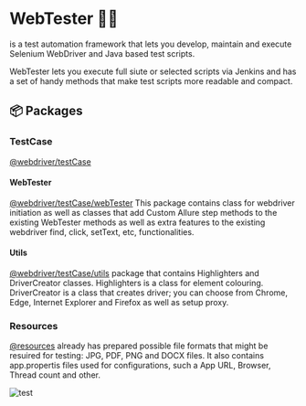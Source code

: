 # WebTester  :man_technologist:
is a test automation framework that lets you develop, maintain and execute Selenium WebDriver and Java based test scripts. 

WebTester lets you execute full siute or selected scripts via Jenkins and has a set of handy methods that make test scripts more readable and compact. 

## :package: Packages


### TestCase
[@webdriver/testCase](https://github.com/asserte/WebTester/tree/main/src/main/java/lt/insoft/webdriver/testCase)

#### WebTester
[@webdriver/testCase/webTester](https://github.com/asserte/WebTester/tree/main/src/main/java/lt/insoft/webdriver/testCase/webTester)
This package contains class for webdriver initiation as well as classes that add Custom Allure step methods to the existing WebTester methods as well as extra features to the existing webdriver find, click, setText, etc, functionalities.

#### Utils
[@webdriver/testCase/utils](https://github.com/asserte/WebTester/tree/main/src/main/java/lt/insoft/webdriver/testCase/utils)
 package that contains Highlighters and DriverCreator classes. 
Highlighters is a class for element colouring. 
DriverCreator is a class that creates driver; you can choose from Chrome, Edge, Internet Explorer and Firefox as well as setup proxy.

### Resources
[@resources](https://github.com/asserte/WebTester/tree/main/src/main/resources)
already has prepared possible file formats that might be resuired for testing: JPG, PDF, PNG and DOCX files. It also contains app.propertis files used for configurations, such a App URL, Browser, Thread count and other. 

![test](https://user-images.githubusercontent.com/54704578/168267340-b26186ba-3190-4bb0-b7d2-a603b498811f.png)
